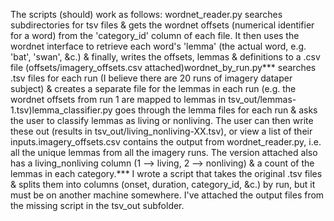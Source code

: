 The scripts (should) work as follows:
wordnet_reader.py searches subdirectories for tsv files & gets the wordnet offsets (numerical identifier for a word) from the 'category_id' column of each file. It then uses the wordnet interface to retrieve each word's 'lemma' (the actual word, e.g. 'bat', 'swan', &c.) & finally, writes the offsets, lemmas & definitions to a .csv file (offsets/imagery_offsets.csv attached)wordnet_by_run.py*** searches .tsv files for each run (I believe there are 20 runs of imagery dataper subject) & creates a separate file for the lemmas in each run (e.g. the wordnet offsets from run 1 are mapped to lemmas in tsv_out/lemmas-1.tsv)lemma_classifier.py goes through the lemma files for each run & asks the user to classify lemmas as living or nonliving. The user can then write these out (results in tsv_out/living_nonliving-XX.tsv), or view a list of their inputs.imagery_offsets.csv contains the output from wordnet_reader.py, i.e. all the unique lemmas from all the imagery runs. The version attached also has a living_nonliving column (1 --> living, 2 --> nonliving) & a count of the lemmas in each category.*** I wrote a script that takes the original .tsv files & splits them into columns (onset, duration, category_id, &c.) by run, but it must be on another machine somewhere. 
I've attached the output files from the missing script in the tsv_out subfolder.